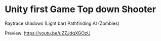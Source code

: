 # Unity first Game Top down Shooter

Raytrace shadows (Light bar)
Pathfinding AI (Zombies)

Preview:
https://youtu.be/uZZJdqXGOzU
